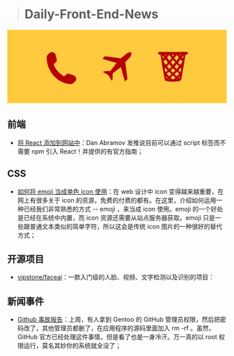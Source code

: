 
> # Daily-Front-End-News

[![cover][img]][link]

[img]: https://github.com/fengshangwuqi/Daily-Front-End-News/blob/master/history/2018/07/02/emoji.jpg "如何将 emoji 当成单色 icon 使用"
[link]: https://zhuanlan.zhihu.com/p/38767488

## 前端

- [将 React 添加到网站中](https://reactjs.org/docs/add-react-to-a-website.html)：Dan Abramov 发推说目前可以通过 script 标签而不需要 npm 引入 React！并提供的有官方指南；

## CSS

- [如何将 emoji 当成单色 icon 使用](https://zhuanlan.zhihu.com/p/38767488)：在 web 设计中 icon 变得越来越重要，在网上有很多关于 icon 的资源，免费的付费的都有。在这里，介绍如何运用一种已经我们非常熟悉的方式 -- emoji ，来当成 icon 使用。emoji 的一个好处是已经在系统中内置，而 icon 资源还需要从站点服务器获取。emoji 只是一些跟普通文本类似的简单字符，所以这会是传统 icon 图片的一种很好的替代方式；

## 开源项目

- [vipstone/faceai](https://github.com/vipstone/faceai)：一款入门级的人脸、视频、文字检测以及识别的项目：

## 新闻事件

- [Github 事故报告](https://wiki.gentoo.org/wiki/Project:Infrastructure/Incident_Reports/2018-06-28_Github)：上周，有人拿到 Gentoo 的 GitHub 管理员权限，然后把密码改了，其他管理员都删了，在应用程序的源码里面加入 rm -rf 。虽然，GitHub 官方已经处理这件事情，但是看了也是一身冷汗。万一真的以 root 权限运行，莫名其妙你的系统就全没了；